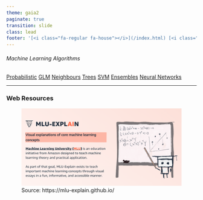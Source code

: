 ```yaml
---
theme: gaia2
paginate: true
transition: slide
class: lead
footer: '[<i class="fa-regular fa-house"></i>](/index.html) [<i class="fa-regular fa-circle-up"></i>](../index.html) [<i class="fa-regular fa-circle-left"></i>](#1)'
---
```



###### Machine Learning Algorithms

<div class="dashboard-tiles">
  <a class="tile-link" href="prob.html" style="--tile-bg-img:url('/assets/2025-10-08-22-44-23.png');">Probabilistic</a>
  <a class="tile-link" href="index.html" style="--tile-bg-img:url('/assets/2025-10-08-22-41-32.png');">GLM</a>
  <a class="tile-link" href="index.html" style="--tile-bg-img:url('/assets/2025-10-08-22-36-27.png');">Neighbours</a>
  <a class="tile-link" href="index.html" style="--tile-bg-img:url('/assets/2025-10-08-22-32-36.png');">Trees</a>
  <a class="tile-link" href="index.html" style="--tile-bg-img:url('/assets/2025-10-08-22-38-46.png ');">SVM</a>
  <a class="tile-link" href="index.html" style="--tile-bg-img:url('/assets/2025-10-08-22-34-05.png');">Ensembles</a>
  <a class="tile-link" href="nn/index.html" style="--tile-bg-img:url('/assets/2025-10-04-11-51-47.png');">Neural Networks</a>
</div>

---

### Web Resources

<div class="figrow">
<figure data-marpit-fragment>
  <img src="/assets/2025-10-08-22-25-27.png">
  <figcaption>Source: https://mlu-explain.github.io/</figcaption>
</figure>
</div>


